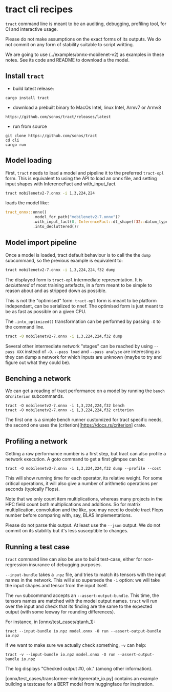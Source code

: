# tract cli recipes

`tract` command line is meant to be an auditing, debugging, profiling tool, for CI and
interactive usage.

Please do not make assumptions on the exact forms of its outputs. We do not commit on
any form of stability suitable to script writting.

We are going to use (../examples/onnx-mobilenet-v2) as examples in these notes. See its
code and README to download a the model.

## Install `tract`

* build latest release: 

```
cargo install tract
```

* download a prebuilt binary fo MacOs Intel, linux Intel, Armv7 or Armv8

```
https://github.com/sonos/tract/releases/latest
```

* run from source

```
git clone https://github.com/sonos/tract
cd cli
cargo run
```

## Model loading

First, `tract` needs to load a model and pipeline it to the preferred `tract-opl` form.
This is equivalent to using the API to load an onnx file, and setting input shapes with
InferenceFact and with_input_fact.

```bash
tract mobilenetv2-7.onnx -i 1,3,224,224
```

loads the model like:

```rust
tract_onnx::onnx()
            .model_for_path("mobilenetv2-7.onnx")?
            .with_input_fact(0, InferenceFact::dt_shape(f32::datum_type(), tvec!(1, 3, 224, 224)))?
            .into_decluttered()?
```

## Model import pipeline

Once a model is loaded, tract default behaviour is to call the the `dump` subcommand, so the
previous example is equivalent to:

```bash
tract mobilenetv2-7.onnx -i 1,3,224,224,f32 dump
```

The displayed form is `tract-opl` intermediate representation. It is *decluttered* of most
training artefacts, in a form meant to be simple to reason about and as stripped down as
possible.

This is not the "optimised" form: `tract-opl` form is meant to be platform independant, can
be serialized to nnef. The optimised form is just meant to be as fast as possible on a given
CPU.

The `.into_optimized()` transformation can be performed by passing `-O` to the command line.

```bash
tract -O mobilenetv2-7.onnx -i 1,3,224,224,f32 dump
```

Several other intermediate network "stages" can be reached by using `--pass XXX` instead of `-O`.
`--pass load` and `--pass analyse` are interesting as they can dump a network for which inputs are
unknown (maybe to try and figure out what they could be).

## Benching a network

We can get a reading of tract performance on a model by running the `bench` or`criterion`
subcommands.

```
tract -O mobilenetv2-7.onnx -i 1,3,224,224,f32 bench
tract -O mobilenetv2-7.onnx -i 1,3,224,224,f32 criterion
```

The first one is a simple bench runner customized for tract specific needs, the second one
uses the (criterion)[https://docs.rs/criterion] crate.

## Profiling a network

Getting a raw performance number is a first step, but tract can also profile a network execution.
A goto command to get a first glimpse can be:

```
tract -O mobilenetv2-7.onnx -i 1,3,224,224,f32 dump --profile --cost
```

This will show running time for each operator, its relative weight. For some critical operations,
it will also give a number of arithmetic operations per seconds (typically Flops).

Note that
we only count item multiplications, whereas many projects in the HPC field count both
multiplications and additions. So for matrix multiplication, convolution and the like, you may need
to double tract Flops number before comparing with, say, BLAS implementations.

Please do not parse this output. At least use the `--json` output. We do not commit on its stability
but it's less susceptible to changes.

## Running a test case

`tract` command line can also be use to build test-case, either for non-regression insurance
of debugging purposes.

`--input-bundle` takes a `.npz` file, and tries to match its tensors with the input names in
the network. This will also supersede the `-i` option: we will take the input shapes and tensor
from the input itself.

The `run` subcommand accepts an `--assert-output-bundle`. This time, the tensors names are
matched with the model output names. `tract` will run over the input and check that its finding
are the same to the expected output (with some leeway for rounding differences).

For instance, in [onnx/test_cases/qtanh_1]:

```
tract --input-bundle io.npz model.onnx -O run --assert-output-bundle io.npz
```

If we want to make sure we actually check something, `-v` can help:

```
tract -v --input-bundle io.npz model.onnx -O run --assert-output-bundle io.npz
```

The log displays "Checked output #0, ok." (among other information).

[onnx/test_cases/transformer-mlm/generate_io.py] contains an example building a
testcase for a BERT model from huggingface for inspiration.
